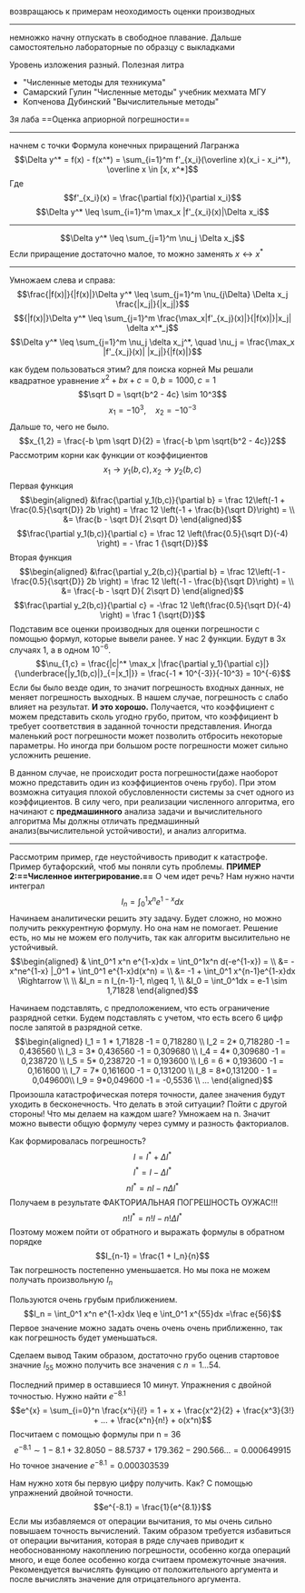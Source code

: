 возвращаюсь к примерам 
неоходимость оценки производных

---
немножко начну отпускать в свободное плавание. Дальше самостоятельно лабораторные по образцу с выкладками

Уровень изложения разный.
Полезная литра
- "Численные методы для техникума"
- Самарский Гулин "Численные методы" учебник мехмата МГУ
- Копченова Дубинский "Вычислительные методы"

3я лаба ==Оценка априорной погрешности==

---

начнем с точки 
Формула конечных приращений Лагранжа
$$\Delta y^* = f(x) - f(x^*) = \sum_{i=1}^m f'_{x_i}(\overline x)(x_i - x_i^*), \overline x \in [x, x^*]$$
Где 
$$f'_{x_i}(x) = \frac{\partial f(x)}{\partial x_i}$$
$$\Delta y^* \leq \sum_{i=1}^m \max_x |f'_{x_i}(x)|\Delta x_i$$

---
$$\Delta y^* \leq \sum_{j=1}^m \nu_j \Delta x_j$$
Если приращение достаточно малое, то можно заменять $x \leftrightarrow x^*$

---
Умножаем слева и справа:
$$\frac{|f(x)|}{|f(x)|}\Delta y^* \leq \sum_{j=1}^m \nu_{j\Delta} \Delta x_j \frac{|x_j|}{|x_j|}$$
$${|f(x)|}\Delta y^* \leq \sum_{j=1}^m \frac{\max_x|f'_{x_j}(x)|}{|f(x)|}|x_j| \delta x^*_j$$
$$\Delta y^* \leq \sum_{j=1}^m \nu_j \delta x_j^*, \quad \nu_j = \frac{\max_x |f'_{x_j}(x)| |x_j|}{|f(x)|}$$

как будем пользоваться этим? для поиска корней
Мы решали квадратное уравнение  $x^2 + bx + c = 0, b = 1000, c = 1$
$$\sqrt D = \sqrt{b^2 - 4c} \sim 10^3$$
$$x_1 = -10^3, \quad x_2 = -10^{-3}$$
Дальше то, чего не было.
$$x_{1,2} = \frac{-b \pm \sqrt D}{2} = \frac{-b \pm \sqrt{b^2 - 4c}}2$$
Рассмотрим корни как функции от коэффициентов
$$x_1 \rightarrow y_1(b,c), x_2 \rightarrow y_2(b,c)$$
Первая функция
$$\begin{aligned}
&\frac{\partial y_1(b,c)}{\partial b} = \frac 12\left(-1 + \frac{0.5}{\sqrt{D}} 2b \right) = \frac 12 \left(-1 + \frac{b}{\sqrt D}\right) = \\
&= \frac{b - \sqrt D}{ 2\sqrt D}
\end{aligned}$$
$$\frac{\partial y_1(b,c)}{\partial c} = \frac 12 \left(\frac{0.5}{\sqrt D}(-4)  \right) = - \frac 1 {\sqrt{D}}$$
Вторая функция
$$\begin{aligned}
&\frac{\partial y_2(b,c)}{\partial b} = \frac 12\left(-1 - \frac{0.5}{\sqrt{D}} 2b \right) = \frac 12 \left(-1 - \frac{b}{\sqrt D}\right) = \\
&= \frac{-b - \sqrt D}{ 2\sqrt D}
\end{aligned}$$
$$\frac{\partial y_2(b,c)}{\partial c} = -\frac 12 \left(\frac{0.5}{\sqrt D}(-4)  \right) =  \frac 1 {\sqrt{D}}$$
Подставим все оценки производных для оценки погрешности с помощью формул, которые вывели ранее. У нас 2 функции. Будут в 3х случаях 1, а в одном $10^{-6}$.
$$\nu_{1,c} 
= \frac{|c|^* \max_x |\frac{\partial y_1}{\partial c}|}{\underbrace{|y_1(b,c)|}_{=|x_1|}}
= \frac{-1 * 10^{-3}}{-10^3} = 10^{-6}$$
Если бы было везде один, то значит погрешность входных данных, не меняет погрешность выходных. В нашем случае, погрешность c слабо влияет на результат. **И это хорошо.**
Получается, что коэффициент c можем представить сколь угодно грубо, притом, что коэффициент b требует соответствия в заданной точности представления.
Иногда маленький рост погрешности может позволить отбросить некоторые параметры. Но иногда при большом росте погрешности может сильно усложнить решение.

В данном случае, не происходит роста погрешности(даже наоборот можно представить один из коэффициентов очень грубо). При этом возможна ситуация плохой обусловленности системы за счет одного из коэффициентов. В силу чего, при реализации численного алгоритма, его начинают с **предмашинного** анализа задачи и вычислительного алгоритма
Мы должны отличать предмашинный анализ(вычислительной устойчивости), и анализ алгоритма.

---
Рассмотрим пример, где неустойчивость приводит к катастрофе. Пример бутафорский, чтоб мы поняли суть проблемы. 
**ПРИМЕР 2:==Численное интегрирование.==**
О чем идет речь?
Нам нужно начти интеграл
$$I_n = \int_0^1 x^n e^{1-x}dx$$
Начинаем аналитически решить эту задачу. Будет сложно, но можно получить реккурентную формулу. Но она нам не помогает.
Решение есть, но мы не можем его получить, так как алгоритм высилительно не устойчивый.
$$\begin{aligned}
& \int_0^1 x^n e^{1-x}dx = \int_0^1x^n d(-e^{1-x}) = \\
&= -x^ne^{1-x} |_0^1 + \int_0^1 e^{1-x}d(x^n) = \\
&= -1 + \int_0^1 x^{n-1}e^{1-x}dx \Rightarrow \\
\\
&I_n = n I_{n-1}-1, n\geq 1, \\
&I_0 = \int_0^1dx = e-1 \sim 1,71828
\end{aligned}$$

Начинаем подставлять, с предположением, что есть ограничение разрядной сетки. Будем подставлять с учетом, что есть всего 6 цифр после запятой в разрядной сетке.
$$\begin{aligned}
I_1 = 1 * 1,71828 -1 = 0,718280 \\
I_2 = 2* 0,718280 -1 = 0,436560 \\
I_3 = 3* 0,436560 -1 = 0,309680 \\
I_4 = 4* 0,309680 -1 = 0,238720 \\
I_5 = 5* 0,238720 -1 = 0,193600 \\
I_6 = 6 * 0,193600 -1 = 0,161600 \\
I_7 = 7* 0,161600 -1 = 0,131200 \\
I_8 = 8*0,131200 - 1 = 0,049600\\
I_9 = 9*0,049600 -1 = -0,5536 \\
...
\end{aligned}$$
Произошла катастрофическая потеря точности, далее значения будут уходить в бесконечность. Что делать в этой ситуации? 
Пойти с другой стороны! 
Что мы делаем на каждом шаге? Умножаем на n. Значит можно вывести общую формулу через сумму и разность факториалов. 

Как формировалась погрешность?
$$I = I^* + \Delta I^*$$
$$I^* = I - \Delta I^*$$
$$nI^* = nI - n\Delta I^*$$
Получаем в результате ФАКТОРИАЛЬНАЯ ПОГРЕШНОСТЬ ОУЖАС!!!
$$n! I^* = n!I - n! \Delta I^*$$
Поэтому можем пойти от обратного и выражать формулы в обратном порядке
$$I_{n-1} = \frac{1 + I_n}{n}$$
Так погрешность постепенно уменьшается. Но мы пока не можем получать произвольную $I_n$

Пользуются очень грубым приближением.
$$I_n = \int_0^1 x^n e^{1-x}dx \leq e \int_0^1 x^{55}dx =\frac e{56}$$
Первое значение можно задать очень очень очень приближенно, так как погрешность будет уменьшаться. 

Сделаем вывод
Таким образом, достаточно грубо оценив стартовое значние $I_{55}$ можно получить все значения с $n = 1 ... 54$.

Последний пример в оставшиеся 10 минут.
Упражнения с двойной точностью. Нужно найти $e^{-8.1}$
$$e^{x} = \sum_{i=0}^n \frac{x^i}{i!} = 1 + x + \frac{x^2}{2} + \frac{x^3}{3!} + ... + \frac{x^n}{n!} + o(x^n)$$
Посчитаем с помощью формулы при n = 36
$$e^{-8.1} \sim 1 - 8.1 + 32.8050 - 88.5737 + 179.362 -290.566 ... = 0.000649915$$
Но точное значение $e^{-8.1} = 0.000303539$

Нам нужно хотя бы первую цифру получить. Как? С помощью упражнений двойной точности.
$$e^{-8.1} = \frac{1}{e^{8.1}}$$
Если мы избавляемся от операции вычитания, то мы очень сильно повышаем точность вычислений.
Таким образом требуется избавиться от операции вычитания, которая в ряде случаев приводит к необоснованному накоплению погрешности, особенно когда операций много, и еще более особенно когда считаем промежуточные значния.
Рекомендуется вычислять функцию от положительного аргумента и после вычислять значение для отрицательного аргумента.